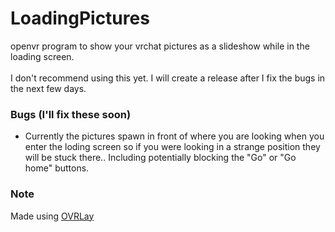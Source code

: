 # LoadingPictures
openvr program to show your vrchat pictures as a slideshow while in the loading screen.<br>
<br>
I don't recommend using this yet. I will create a release after I fix the bugs in the next few days.<br>

### Bugs (I'll fix these soon)
* Currently the pictures spawn in front of where you are looking when you enter the loding screen so if you were looking in a strange position they will be stuck there.. Including potentially blocking the "Go" or "Go home" buttons.

### Note
Made using [OVRLay](https://github.com/benotter/OVRLay)
